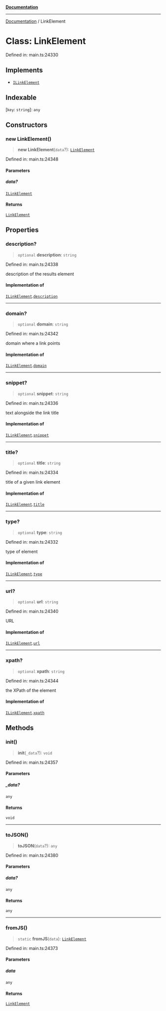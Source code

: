 [**Documentation**](../README.md)

***

[Documentation](../README.md) / LinkElement

# Class: LinkElement

Defined in: main.ts:24330

## Implements

- [`ILinkElement`](../interfaces/ILinkElement.md)

## Indexable

\[`key`: `string`\]: `any`

## Constructors

### new LinkElement()

> **new LinkElement**(`data`?): [`LinkElement`](LinkElement.md)

Defined in: main.ts:24348

#### Parameters

##### data?

[`ILinkElement`](../interfaces/ILinkElement.md)

#### Returns

[`LinkElement`](LinkElement.md)

## Properties

### description?

> `optional` **description**: `string`

Defined in: main.ts:24338

description of the results element

#### Implementation of

[`ILinkElement`](../interfaces/ILinkElement.md).[`description`](../interfaces/ILinkElement.md#description)

***

### domain?

> `optional` **domain**: `string`

Defined in: main.ts:24342

domain where a link points

#### Implementation of

[`ILinkElement`](../interfaces/ILinkElement.md).[`domain`](../interfaces/ILinkElement.md#domain)

***

### snippet?

> `optional` **snippet**: `string`

Defined in: main.ts:24336

text alongside the link title

#### Implementation of

[`ILinkElement`](../interfaces/ILinkElement.md).[`snippet`](../interfaces/ILinkElement.md#snippet)

***

### title?

> `optional` **title**: `string`

Defined in: main.ts:24334

title of a given link element

#### Implementation of

[`ILinkElement`](../interfaces/ILinkElement.md).[`title`](../interfaces/ILinkElement.md#title)

***

### type?

> `optional` **type**: `string`

Defined in: main.ts:24332

type of element

#### Implementation of

[`ILinkElement`](../interfaces/ILinkElement.md).[`type`](../interfaces/ILinkElement.md#type)

***

### url?

> `optional` **url**: `string`

Defined in: main.ts:24340

URL

#### Implementation of

[`ILinkElement`](../interfaces/ILinkElement.md).[`url`](../interfaces/ILinkElement.md#url)

***

### xpath?

> `optional` **xpath**: `string`

Defined in: main.ts:24344

the XPath of the element

#### Implementation of

[`ILinkElement`](../interfaces/ILinkElement.md).[`xpath`](../interfaces/ILinkElement.md#xpath)

## Methods

### init()

> **init**(`_data`?): `void`

Defined in: main.ts:24357

#### Parameters

##### \_data?

`any`

#### Returns

`void`

***

### toJSON()

> **toJSON**(`data`?): `any`

Defined in: main.ts:24380

#### Parameters

##### data?

`any`

#### Returns

`any`

***

### fromJS()

> `static` **fromJS**(`data`): [`LinkElement`](LinkElement.md)

Defined in: main.ts:24373

#### Parameters

##### data

`any`

#### Returns

[`LinkElement`](LinkElement.md)
